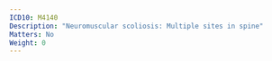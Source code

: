 ```yaml
---
ICD10: M4140
Description: "Neuromuscular scoliosis: Multiple sites in spine"
Matters: No
Weight: 0
---
```

